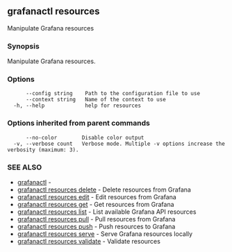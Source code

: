 ## grafanactl resources

Manipulate Grafana resources

### Synopsis

Manipulate Grafana resources.

### Options

```
      --config string    Path to the configuration file to use
      --context string   Name of the context to use
  -h, --help             help for resources
```

### Options inherited from parent commands

```
      --no-color        Disable color output
  -v, --verbose count   Verbose mode. Multiple -v options increase the verbosity (maximum: 3).
```

### SEE ALSO

* [grafanactl](grafanactl.md)	 - 
* [grafanactl resources delete](grafanactl_resources_delete.md)	 - Delete resources from Grafana
* [grafanactl resources edit](grafanactl_resources_edit.md)	 - Edit resources from Grafana
* [grafanactl resources get](grafanactl_resources_get.md)	 - Get resources from Grafana
* [grafanactl resources list](grafanactl_resources_list.md)	 - List available Grafana API resources
* [grafanactl resources pull](grafanactl_resources_pull.md)	 - Pull resources from Grafana
* [grafanactl resources push](grafanactl_resources_push.md)	 - Push resources to Grafana
* [grafanactl resources serve](grafanactl_resources_serve.md)	 - Serve Grafana resources locally
* [grafanactl resources validate](grafanactl_resources_validate.md)	 - Validate resources

